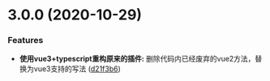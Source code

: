 # 3.0.0 (2020-10-29)


### Features

* **使用vue3+typescript重构原来的插件:** 删除代码内已经废弃的vue2方法，替换为vue3支持的写法 ([d21f3b6](https://github.com/nathantsoi/vue-native-websocket/commit/d21f3b6596db29a3c68d6ded71220636347a095d))



